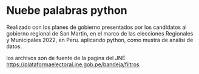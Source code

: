 # Nuebe palabras python

Realizado con los planes de gobierno presentados por los candidatos al gobierno regional de San Martin, en el marco de las elecciones Regionales y Municipales 2022, en Peru.
aplicando python, como mustra de analisi de datos.

los archivos son de fuente de la pagina del JNE https://plataformaelectoral.jne.gob.pe/bandeja/filtros
